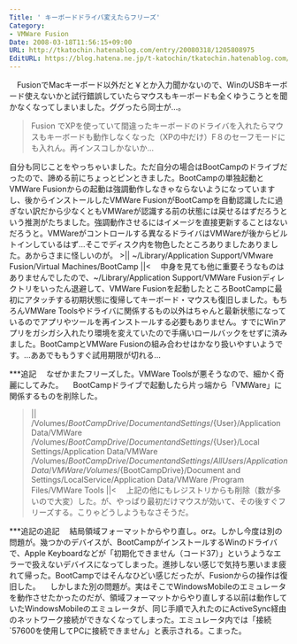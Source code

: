 ```yaml
---
Title: ' キーボードドライバ変えたらフリーズ'
Category:
- VMWare Fusion
Date: 2008-03-18T11:56:15+09:00
URL: http://tkatochin.hatenablog.com/entry/20080318/1205808975
EditURL: https://blog.hatena.ne.jp/t-katochin/tkatochin.hatenablog.com/atom/entry/6653586347154754914
---
```


　FusionでMacキーボード以外だと￥とか入力聞かないので、WinのUSBキーボード使えないかと試行錯誤していたらマウスもキーボードも全くゆうこうとを聞かなくなってしまいました。ググったら同士が…。
<blockquote cite="http://pc11.2ch.net/test/read.cgi/mac/1202365016/866n" title="2chの MacOS x86の夢を語る第14夜:874">
  Fusion でXPを使っていて間違ったキーボードのドライバを入れたらマウスもキーボードも動作しなくなった（XPの中だけ）F８のセーフモードにも入れん。再インスコしかないか...
</blockquote>
自分も同じことをやっちゃいました。ただ自分の場合はBootCampのドライブだったので、諦める前にちょっとピンときました。BootCampの単独起動とVMWare Fusionからの起動は強調動作しなきゃならないようになっていますし、後からインストールしたVMWare FusionがBootCampを自動認識したに過ぎない訳だから少なくともVMWareが認識する前の状態には戻せるはずだろうという推測がたちました。強調動作させるにはイメージを直接更新することはないだろうと。VMWareがコントロールする異なるドライバはVMWareが後からビルトインしているはず…そこでディスク内を物色したところありましたありました。あからさまに怪しいのが。
>||
  ~/Library/Application Support/VMware Fusion/Virtual Machines/BootCamp
||<
　中身を見ても他に重要そうなものはありませんでしたので、~/Library/Application Support/VMWare Fusionディレクトリをいったん退避して、VMWare Fusionを起動したところBootCampに最初にアタッチする初期状態に復帰してキーボード・マウスも復旧しました。もちろんVMWare Toolsやドライバに関係するもの以外はちゃんと最新状態になっているのでアプリやツールを再インストールする必要もありません。すでにWinアプリをガシガシ入れたり環境を変えていたので手痛いロールバックをせずに済みました。BootCampとVMWare Fusionの組み合わせはかなり扱いやすいようです。…ああでももうすぐ試用期限が切れる…

***追記
　なぜかまたフリーズした。VMWare Toolsが悪そうなので、細かく奇麗にしてみた。
　BootCampドライブで起動したら片っ端から「VMWare」に関係するものを削除した。
>||
/Volumes/${BootCampDrive}/Document and Settings/${User}/Application Data/VMWare
/Volumes/${BootCampDrive}/Document and Settings/${User}/Local Settings/Application Data/VMWare
/Volumes/${BootCampDrive}/Document and Settings/All Users/Application Data/VMWare
/Volumes/${BootCampDrive}/Document and Settings/LocalService/Application Data/VMWare
/Program Files/VMWare Tools
||<
　上記の他にもレジストリからも削除（数が多いので大変）した。が、やっぱり最初だけマウスが効いて、その後すぐフリーズする。こりゃどうしようもなさそうだ。

***追記の追記
　結局領域フォーマットからやり直し。orz。しかし今度は別の問題が。幾つかのデバイスが、BootCampがインストールするWinのドライバで、Apple Keyboardなどが「初期化できません（コード37）」というようなエラーで扱えないデバイスになってしまった。進捗しない感じで気持ち悪いまま疲れて帰った。BootCampではそんなひどい感じだったが、Fusionからの操作は復旧した。
　しかしまた別の問題が。実はそこでWindowsMobileのエミュレータを動作させたかったのだが、領域フォーマットからやり直しする以前は動作していたWindowsMobileのエミュレータが、同じ手順で入れたのにActiveSync経由のネットワーク接続ができなくなってしまった。エミュレータ内では「接続`57600を使用してPCに接続できません」と表示される。こまった。
